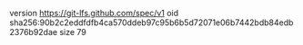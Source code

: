 version https://git-lfs.github.com/spec/v1
oid sha256:90b2c2eddfdfb4ca570ddeb97c95b6b5d72071e06b7442bdb84edb2376b92dae
size 79
